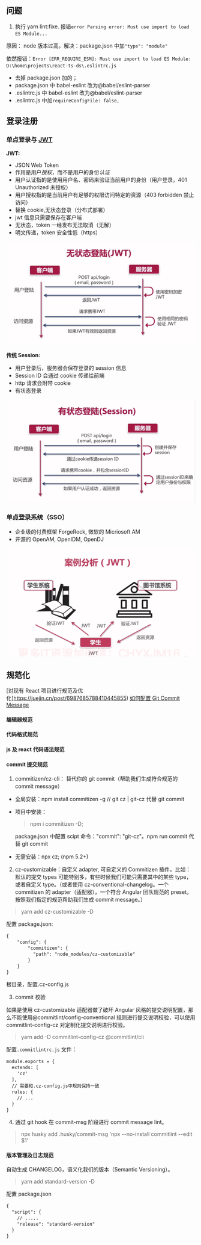 ## 问题

1. 执行 yarn lint:fixe. 报错`error Parsing error: Must use import to load ES Module...`

原因： node 版本过高。解决：package.json 中加`"type": "module"`

依然报错：`Error [ERR_REQUIRE_ESM]: Must use import to load ES Module: D:\home\projects\react-ts-ds\.eslintrc.js`

- 去掉 package.json 加的；
- package.json 中 babel-eslint 改为@babel/eslint-parser
- .eslintrc.js 中 babel-eslint 改为@babel/eslint-parser
- .eslintrc.js 中加`requireConfigFile: false,`

## 登录注册

### 单点登录与 [JWT](https://jwt.io)

**JWT:**

- JSON Web Token
- 作用是用户*授权*，而不是用户的身份*认证*
- 用户认证指的是使用用户名、密码来验证当前用户的身份（用户登录，401 Unauthorized 未授权）
- 用户授权指的是当前用户有足够的权限访问特定的资源（403 forbidden 禁止访问）
- 替换 cookie,无状态登录（分布式部署）
- jwt 信息只需要保存在客户端
- 无状态，token 一经发布无法取消（无解）
- 明文传递，token 安全性低（https）

![jwt](./src/docs/jwt.png)

**传统 Session:**

- 用户登录后，服务器会保存登录的 session 信息
- Session ID 会通过 cookie 传递给前端
- http 请求会附带 cookie
- 有状态登录

![session](./src/docs/session.png)

### 单点登录系统（SSO）

- 企业级的付费框架 ForgeRock, 微软的 Micriosoft AM
- 开源的 OpenAM, OpenIDM, OpenDJ

![sso](./src/docs/sso.png)

## 规范化

[对现有 React 项目进行规范及优化]https://juejin.cn/post/6987685788410445855) [如何配置 Git Commit Message](https://zhuanlan.zhihu.com/p/69635847)

#### 编辑器规范

#### 代码格式规范

#### js 及 react 代码语法规范

#### commit 提交规范

1. commitizen/cz-cli： 替代你的 git commit（帮助我们生成符合规范的 commit message）

- 全局安装：npm install commitizen -g // git cz | git-cz 代替 git commit
- 项目中安装：

  > npm i commitizen -D;

  package.json 中配置 scipt 命令："commit": "git-cz"。npm run commit 代替 git commit

- 无需安装：npx cz; (npm 5.2+)

2. cz-customizable：自定义 adapter, 可自定义的 Commitizen 插件。比如：默认的提交 types 可能特别多，有些时候我们可能只需要其中的某些 type，或者自定义 type。（或者使用 cz-conventional-changelog。一个 commitizen 的 adapter（适配器），一个符合 Angular 团队规范的 preset。按照我们指定的规范帮助我们生成 commit message。）

> yarn add cz-customizable -D

配置 package.json:

```
{
    "config": {
        "commitizen": {
          "path": "node_modules/cz-customizable"
        }
    }
}
```

根目录，配置.cz-config.js

3. commit 校验

如果是使用 cz-customizable 适配器做了破坏 Angular 风格的提交说明配置，那么不能使用@commitlint/config-conventional 规则进行提交说明校验，可以使用 commitlint-config-cz 对定制化提交说明进行校验。

> yarn add -D commitlint-config-cz @commitlint/cli

配置`.commitlintrc.js` 文件：

```
module.exports = {
  extends: [
    'cz'
  ],
  // 需要和.cz-config.js中规则保持一致
  rules: {
    // ...
  }
}
```

4. 通过 git hook 在 commit-msg 阶段进行 commit message lint。

> npx husky add .husky/commit-msg 'npx --no-install commitlint --edit $1'

#### 版本管理及日志规范

自动生成 CHANGELOG，语义化我们的版本（Semantic Versioning）。

> yarn add standard-version -D

配置 package.json

```
{
  "script": {
    // .....
    "release": "standard-version"
  }
}
```
